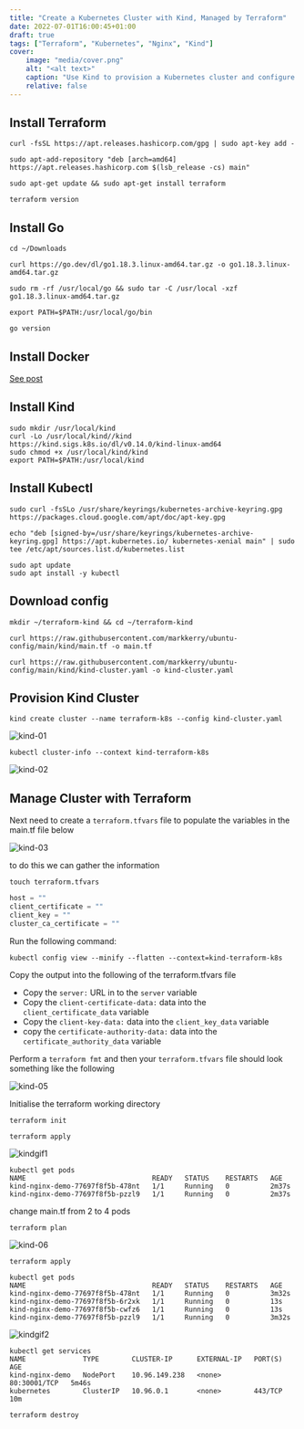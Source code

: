 ```yaml
---
title: "Create a Kubernetes Cluster with Kind, Managed by Terraform"
date: 2022-07-01T16:00:45+01:00
draft: true
tags: ["Terraform", "Kubernetes", "Nginx", "Kind"]
cover:
    image: "media/cover.png"
    alt: "<alt text>"
    caption: "Use Kind to provision a Kubernetes cluster and configure it with Terraform"
    relative: false
---
```


## Install Terraform

```terminal
curl -fsSL https://apt.releases.hashicorp.com/gpg | sudo apt-key add -

sudo apt-add-repository "deb [arch=amd64] https://apt.releases.hashicorp.com $(lsb_release -cs) main"

sudo apt-get update && sudo apt-get install terraform

terraform version
```

## Install Go

```terminal
cd ~/Downloads

curl https://go.dev/dl/go1.18.3.linux-amd64.tar.gz -o go1.18.3.linux-amd64.tar.gz

sudo rm -rf /usr/local/go && sudo tar -C /usr/local -xzf go1.18.3.linux-amd64.tar.gz

export PATH=$PATH:/usr/local/go/bin

go version
```

## Install Docker

[See post](https://markkerry.github.io/posts/2022/03/ubuntu-kubernetes-virtualbox/#install-docker)

## Install Kind

```terminal
sudo mkdir /usr/local/kind
curl -Lo /usr/local/kind//kind https://kind.sigs.k8s.io/dl/v0.14.0/kind-linux-amd64
sudo chmod +x /usr/local/kind/kind
export PATH=$PATH:/usr/local/kind
```

## Install Kubectl

```
sudo curl -fsSLo /usr/share/keyrings/kubernetes-archive-keyring.gpg https://packages.cloud.google.com/apt/doc/apt-key.gpg

echo "deb [signed-by=/usr/share/keyrings/kubernetes-archive-keyring.gpg] https://apt.kubernetes.io/ kubernetes-xenial main" | sudo tee /etc/apt/sources.list.d/kubernetes.list

sudo apt update
sudo apt install -y kubectl
```

## Download config

```terminal
mkdir ~/terraform-kind && cd ~/terraform-kind

curl https://raw.githubusercontent.com/markkerry/ubuntu-config/main/kind/main.tf -o main.tf

curl https://raw.githubusercontent.com/markkerry/ubuntu-config/main/kind/kind-cluster.yaml -o kind-cluster.yaml
```

## Provision Kind Cluster

```terminal
kind create cluster --name terraform-k8s --config kind-cluster.yaml
```

![kind-01](media/kind-01.png)

```terminal
kubectl cluster-info --context kind-terraform-k8s
```

![kind-02](media/kind-02.png)

## Manage Cluster with Terraform

Next need to create a `terraform.tfvars` file to populate the variables in the main.tf file below

![kind-03](media/kind-03.png)

to do this we can gather the information

```terminal
touch terraform.tfvars
```

```terraform
host = ""
client_certificate = ""
client_key = ""
cluster_ca_certificate = ""
```

Run the following command:

```terminal
kubectl config view --minify --flatten --context=kind-terraform-k8s
```

Copy the output into the following of the terraform.tfvars file

* Copy the `server:` URL in to the `server` variable
* Copy the `client-certificate-data:` data into the `client_certificate_data` variable
* Copy the `client-key-data:` data into the `client_key_data` variable
* copy the `certificate-authority-data:` data into the `certificate_authority_data` variable

Perform a `terraform fmt` and then your `terraform.tfvars` file should look something like the following

![kind-05](media/kind-05.png)

Initialise the terraform working directory

```terminal
terraform init
```

```terminal
terraform apply
```

![kindgif1](media/kind-01.gif)

```terminal
kubectl get pods
NAME                               READY   STATUS    RESTARTS   AGE
kind-nginx-demo-77697f8f5b-478nt   1/1     Running   0          2m37s
kind-nginx-demo-77697f8f5b-pzzl9   1/1     Running   0          2m37s
```

change main.tf from 2 to 4 pods

```terminal
terraform plan
```

![kind-06](media/kind-06.png)

```terminal
terraform apply
```

```terminal
kubectl get pods
NAME                               READY   STATUS    RESTARTS   AGE
kind-nginx-demo-77697f8f5b-478nt   1/1     Running   0          3m32s
kind-nginx-demo-77697f8f5b-6r2xk   1/1     Running   0          13s
kind-nginx-demo-77697f8f5b-cwfz6   1/1     Running   0          13s
kind-nginx-demo-77697f8f5b-pzzl9   1/1     Running   0          3m32s
```

![kindgif2](media/kind-02.gif)

```terminal
kubectl get services
NAME              TYPE        CLUSTER-IP      EXTERNAL-IP   PORT(S)        AGE
kind-nginx-demo   NodePort    10.96.149.238   <none>        80:30001/TCP   5m46s
kubernetes        ClusterIP   10.96.0.1       <none>        443/TCP        10m
```

```terminal
terraform destroy
```
